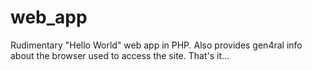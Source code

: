 # web_app
Rudimentary "Hello World" web app in PHP.
Also provides gen4ral info about the browser used to access the site.
That's it...

